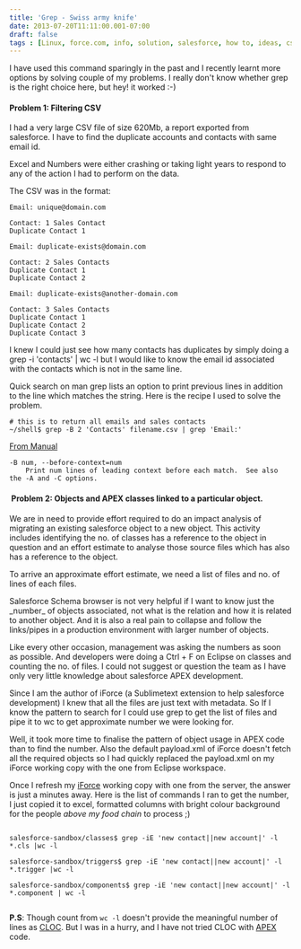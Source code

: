 ```yaml
---
title: 'Grep - Swiss army knife'
date: 2013-07-20T11:11:00.001-07:00
draft: false
tags : [Linux, force.com, info, solution, salesforce, how to, ideas, csv, My Software Toolbox, grep, unix commands, command line, sublimetext, Tips]
---
```


  
I have used this command sparingly in the past and I recently learnt more options by solving couple of my problems. I really don't know whether grep is the right choice here, but hey! it worked :-)  
  

#### Problem 1: Filtering CSV

I had a very large CSV file of size 620Mb, a report exported from salesforce. I have to find the duplicate accounts and contacts with same email id.  
  
Excel and Numbers were either crashing or taking light years to respond to any of the action I had to perform on the data.  
  
The CSV was in the format:  
  
```
Email: unique@domain.com  
 
Contact: 1 Sales Contact  
Duplicate Contact 1  
 
Email: duplicate-exists@domain.com  
 
Contact: 2 Sales Contacts  
Duplicate Contact 1  
Duplicate Contact 2  
 
Email: duplicate-exists@another-domain.com  
 
Contact: 3 Sales Contacts  
Duplicate Contact 1  
Duplicate Contact 2  
Duplicate Contact 3

```

I knew I could just see how many contacts has duplicates by simply doing a grep -i 'contacts' | wc -l but I would like to know the email id associated with the contacts which is not in the same line.  
  
Quick search on man grep lists an option to print previous lines in addition to the line which matches the string. Here is the recipe I used to solve the problem.  
  

```
# this is to return all emails and sales contacts  
~/shell$ grep -B 2 'Contacts' filename.csv | grep 'Email:'
```

  
[From Manual](http://linux.die.net/man/1/grep) 


    -B num, --before-context=num  
        Print num lines of leading context before each match.  See also the -A and -C options.  

####  Problem 2: Objects and APEX classes linked to a particular object.

We are in need to provide effort required to do an impact analysis of migrating an existing salesforce object to a new object. This activity includes identifying the no. of classes has a reference to the object in question and an effort estimate to analyse those source files which has also has a reference to the object.  
  
To arrive an approximate effort estimate, we need a list of files and no. of lines of each files.  
  
Salesforce Schema browser is not very helpful if I want to know just the \_number\_ of objects associated, not what is the relation and how it is related to another object. And it is also a real pain to collapse and follow the links/pipes in a production environment with larger number of objects.  
  
Like every other occasion, management was asking the numbers as soon as possible. And developers were doing a Ctrl + F on Eclipse on classes and counting the no. of files. I could not suggest or question the team as I have only very little knowledge about salesforce APEX development.  
  
Since I am the author of iForce (a Sublimetext extension to help salesforce development) I knew that all the files are just text with metadata. So If I know the pattern to search for I could use grep to get the list of files and pipe it to wc to get approximate number we were looking for.  
  
Well, it took more time to finalise the pattern of object usage in APEX code than to find the number. Also the default payload.xml of iForce doesn't fetch all the required objects so I had quickly replaced the payload.xml on my iForce working copy with the one from Eclipse workspace.  
  
Once I refresh my [iForce](https://github.com/palaniraja/iForce/) working copy with one from the server, the answer is just a minutes away. Here is the list of commands I ran to get the number, I just copied it to excel, formatted columns with bright colour background for the people _above my food chain_ to process ;)  

```

salesforce-sandbox/classes$ grep -iE 'new contact||new account|' -l *.cls |wc -l 
  
salesforce-sandbox/triggers$ grep -iE 'new contact||new account|' -l *.trigger |wc -l  

salesforce-sandbox/components$ grep -iE 'new contact||new account|' -l *.component | wc -l


```

  
**P.S**: 
Though count from `wc -l` doesn't provide the meaningful number of lines as [CLOC](http://cloc.sourceforge.net/). But I was in a hurry, and I have not tried CLOC with [APEX](http://www.salesforce.com/us/developer/docs/apexcode/) code.